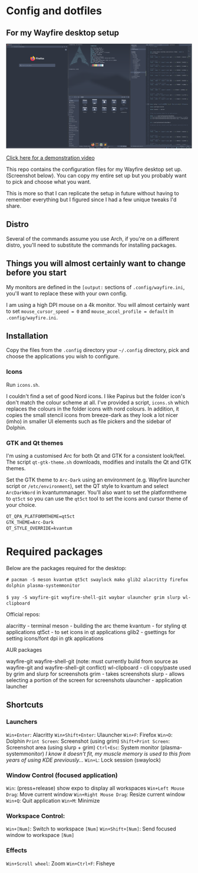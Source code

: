 # Config and dotfiles 

## For my Wayfire desktop setup 


![screenshot](screenshot.png)

[Click here for a demonstration video](https://youtu.be/kU4qfl5CR5g)

This repo contains the configuration files for my Wayfire desktop set up. (Screenshot below). You can copy my entire set up but you probably want to pick and choose what you want.

This is more so that I can replicate the setup in future without having to remember everything but I figured since I had a few unique tweaks I'd share.


## Distro

Several of the commands assume you use Arch, if you're on a different distro, you'll need to substitute the commands for installing packages.

## Things you will almost certainly want to change before you start

My monitors are defined in the `[output:` sections of `.config/wayfire.ini`, you'll want to replace these with your own config.

I am using a high DPI mouse on a 4k monitor. You will almost certainly want to set `mouse_cursor_speed = 0` and `mouse_accel_profile = default` in `.config/wayfire.ini`.


## Installation

Copy the files from the `.config` directory your `~/.config` directory, pick and choose the applications you wish to configure.


### Icons

Run `icons.sh`.

I couldn't find a set of good Nord icons. I like Papirus but the folder icon's don't match the colour scheme at all. I've provided a script, `icons.sh` which replaces the colours in the folder icons with nord colours. In addition, it copies the small stencil icons from breeze-dark as they look a lot nicer (imho) in smaller UI elements such as file pickers and the sidebar of Dolphin.


### GTK and Qt themes

I'm using a customised Arc for both Qt and GTK for a consistent look/feel. The script `qt-gtk-theme.sh` downloads, modifies and installs the Qt and GTK themes.

Set the GTK theme to `Arc-Dark` using an environment (e.g. Wayfire launcher script or `/etc/environment`), set the QT style to kvantum and select `ArcDarkNord` in kvantummanager. You'll also want to set the platformtheme to `qt5ct` so you can use the `qt5ct` tool to set the icons and cursor theme of your choice.

```
QT_QPA_PLATFORMTHEME=qt5ct
GTK_THEME=Arc-Dark
QT_STYLE_OVERRIDE=kvantum
```


# Required packages

Below are the packages required for the desktop:

```
# pacman -S meson kvantum qt5ct swaylock mako glib2 alacritty firefox dolphin plasma-systemmonitor

$ yay -S wayfire-git wayfire-shell-git waybar ulauncher grim slurp wl-clipboard
```

Official repos:

alacritty - terminal
meson - building the arc theme
kvantum - for styling qt applications
qt5ct - to set icons in qt applications
glib2 - gsettings for setting icons/font dpi in gtk applications


AUR packages

wayfire-git
wayfire-shell-git (note: must currently build from source as wayfire-git and wayfire-shell-git conflict)
wl-clipboard - cli copy/paste used by grim and slurp for screenshots
grim - takes screenshots
slurp - allows selecting a portion of the screen for screenshots
ulauncher - application launcher


## Shortcuts 

### Launchers

`Win+Enter`: Alacritty
`Win+Shift+Enter`: Ulauncher
`Win+F`: Firefox
`Win+D`: Dolphin
`Print Screen`: Screenshot (using grim)
`Shift+Print Screen`: Screenshot area (using slurp + grim)
`Ctrl+Esc`: System monitor (plasma-systemmonitor) *I know it doesn't fit, my muscle memory is used to this from years of using KDE previously...*
`Win+L`: Lock session (swaylock)

### Window Control (focused application)

`Win`: (press+release) show expo to display all workspaces 
`Win+Left Mouse Drag`: Move current window
`Win+Right Mouse Drag`: Resize current window
`Win+Q`: Quit application
`Win+M`: Minimize

### Workspace Control:

`Win+[Num]`: Switch to workspace `[Num]`
`Win+Shift+[Num]`: Send focused window to workspace `[Num]`


### Effects

`Win+Scroll wheel`: Zoom
`Win+Ctrl+F`: Fisheye

